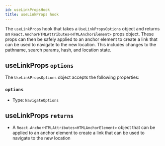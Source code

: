 ```yaml
---
id: useLinkPropsHook
title: useLinkProps hook
---
```


The `useLinkProps` hook that takes a `UseLinkPropsOptions` object and returns an `React.AnchorHTMLAttributes<HTMLAnchorElement>` props object. These props can then be safely applied to an anchor element to create a link that can be used to navigate to the new location. This includes changes to the pathname, search params, hash, and location state.

## useLinkProps `options`

The `UseLinkPropsOptions` object accepts the following properties:

### `options`

- Type: `NavigateOptions`

## useLinkProps `returns`

- A `React.AnchorHTMLAttributes<HTMLAnchorElement>` object that can be applied to an anchor element to create a link that can be used to navigate to the new location
